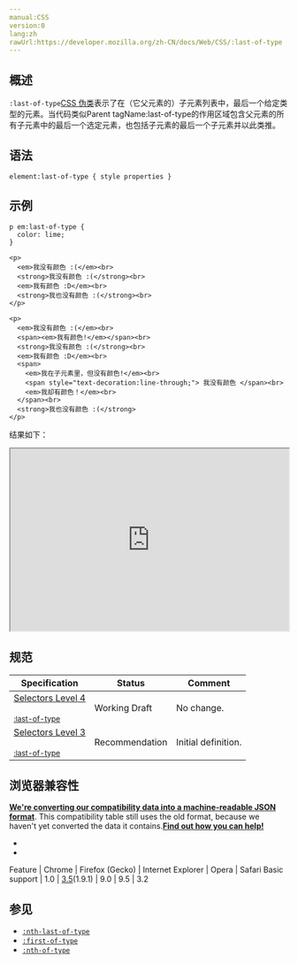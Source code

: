```yaml
---
manual:CSS
version:0
lang:zh
rawUrl:https://developer.mozilla.org/zh-CN/docs/Web/CSS/:last-of-type
---
```





## 概述<a name="概述"></a>


`:last-of-type`[CSS 伪类](%28396 "Pseudo-classes")表示了在（它父元素的）子元素列表中，最后一个给定类型的元素。当代码类似Parent tagName:last-of-type的作用区域包含父元素的所有子元素中的最后一个选定元素，也包括子元素的最后一个子元素并以此类推。


## 语法<a name="语法"></a>

```
element:last-of-type { style properties }
```

## 示例<a name="示例"></a>

```
p em:last-of-type {
  color: lime;
}
```

```
<p>
  <em>我没有颜色 :(</em><br>
  <strong>我没有颜色 :(</strong><br>
  <em>我有颜色 :D</em><br>
  <strong>我也没有颜色 :(</strong><br>
</p>

<p>
  <em>我没有颜色 :(</em><br>
  <span><em>我有颜色!</em></span><br>
  <strong>我没有颜色 :(</strong><br>
  <em>我有颜色 :D</em><br>
  <span>
    <em>我在子元素里，但没有颜色!</em><br>
    <span style="text-decoration:line-through;"> 我没有颜色 </span><br>
    <em>我却有颜色！</em><br>
  </span><br>
  <strong>我也没有颜色 :(</strong>
</p>
```


结果如下：

<iframe src='https://mdn.mozillademos.org/zh-CN/docs/Web/CSS/:last-of-type$samples/%E7%A4%BA%E4%BE%8B?revision=1156606' width='100%' height='330'></iframe>



## 规范<a name="规范"></a>

Specification | Status | Comment 
 ---  |  ---  |  ---  | 
[Selectors Level 4<br></br><small>:last-of-type</small>](%30707 "") | Working Draft | No change. 
[Selectors Level 3<br></br><small>:last-of-type</small>](%30708 "") | Recommendation | Initial definition. 


## 浏览器兼容性<a name="浏览器兼容性"></a>


**[We&#39;re converting our compatibility data into a machine-readable JSON format](%3344 "")**. This compatibility table still uses the old format, because we haven&#39;t yet converted the data it contains.**[Find out how you can help!](%3392 "")**


* 
* 

Feature | Chrome | Firefox (Gecko) | Internet Explorer | Opera | Safari 
Basic support | 1.0 | [3.5](%3393 "Released on 2009-06-30.")(1.9.1) | 9.0 | 9.5 | 3.2 




## 参见<a name="See_also"></a>

* [`:nth-last-of-type`](%28079 ":nth-last-of-type(an+b) 这个 CSS 伪类 匹配那些在它之后有 an+b-1 个相同类型兄弟节点的元素，其中 n 为正值或零值。它基本上和 :nth-of-type 一样，只是它从结尾处反序计数，而不是从开头处。")
* [`:first-of-type`](%27931 "此页面仍未被本地化, 期待您的翻译!")
* [`:nth-of-type`](%28080 "")



